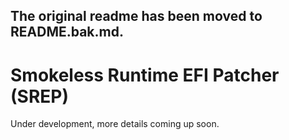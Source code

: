 ## The original readme has been moved to README.bak.md.

# Smokeless Runtime EFI Patcher (SREP)

Under development, more details coming up soon.